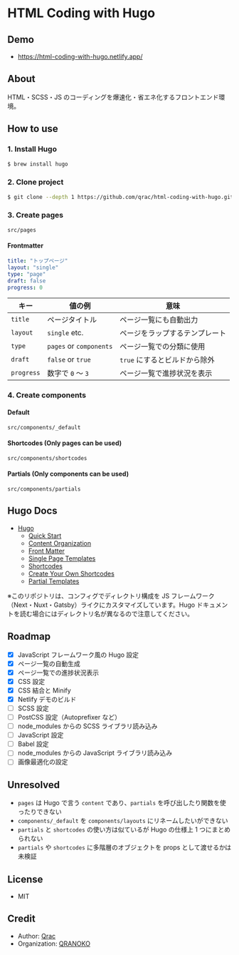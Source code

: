 # HTML Coding with Hugo

## Demo

- https://html-coding-with-hugo.netlify.app/

## About

HTML・SCSS・JS のコーディングを爆速化・省エネ化するフロントエンド環境。

## How to use

### 1. Install Hugo

```bash
$ brew install hugo
```

### 2. Clone project

```bash
$ git clone --depth 1 https://github.com/qrac/html-coding-with-hugo.git && cd html-coding-with-hugo && rm -rf ./.git ./README.md && mv * .[^\.]* ../ && cd ../ && rm -rf ./html-coding-with-hugo
```

### 3. Create pages

`src/pages`

#### Frontmatter

```yaml
title: "トップページ"
layout: "single"
type: "page"
draft: false
progress: 0
```

| キー       | 値の例                  | 意味                           |
| ---------- | ----------------------- | ------------------------------ |
| `title`    | ページタイトル          | ページ一覧にも自動出力         |
| `layout`   | `single` etc.           | ページをラップするテンプレート |
| `type`     | `pages` or `components` | ページ一覧での分類に使用       |
| `draft`    | `false` or `true`       | `true` にするとビルドから除外  |
| `progress` | 数字で `0` 〜 `3`       | ページ一覧で進捗状況を表示     |

### 4. Create components

#### Default

`src/components/_default`

#### Shortcodes (Only pages can be used)

`src/components/shortcodes`

#### Partials (Only components can be used)

`src/components/partials`

## Hugo Docs

- [Hugo](https://gohugo.io/)
  - [Quick Start](https://gohugo.io/getting-started/quick-start/#step-1-install-hugo)
  - [Content Organization](https://gohugo.io/content-management/organization/)
  - [Front Matter](https://gohugo.io/content-management/front-matter/)
  - [Single Page Templates](https://gohugo.io/templates/single-page-templates/)
  - [Shortcodes](https://gohugo.io/content-management/shortcodes/)
  - [Create Your Own Shortcodes](https://gohugo.io/templates/shortcode-templates/)
  - [Partial Templates](https://gohugo.io/templates/partials/)

※このリポジトリは、コンフィグでディレクトリ構成を JS フレームワーク（Next・Nuxt・Gatsby）ライクにカスタマイズしています。Hugo ドキュメントを読む場合にはディレクトリ名が異なるので注意してください。

## Roadmap

- [x] JavaScript フレームワーク風の Hugo 設定
- [x] ページ一覧の自動生成
- [x] ページ一覧での進捗状況表示
- [x] CSS 設定
- [x] CSS 結合と Minify
- [x] Netlify デモのビルド
- [ ] SCSS 設定
- [ ] PostCSS 設定（Autoprefixer など）
- [ ] node_modules からの SCSS ライブラリ読み込み
- [ ] JavaScript 設定
- [ ] Babel 設定
- [ ] node_modules からの JavaScript ライブラリ読み込み
- [ ] 画像最適化の設定

## Unresolved

- `pages` は Hugo で言う `content` であり、`partials` を呼び出したり関数を使ったりできない
- `components/_default` を `components/layouts` にリネームしたいができない
- `partials` と `shortcodes` の使い方は似ているが Hugo の仕様上 1 つにまとめられない
- `partials` や `shortcodes` に多階層のオブジェクトを props として渡せるかは未検証

## License

- MIT

## Credit

- Author: [Qrac](https://qrac.jp)
- Organization: [QRANOKO](https://qranoko.jp)
